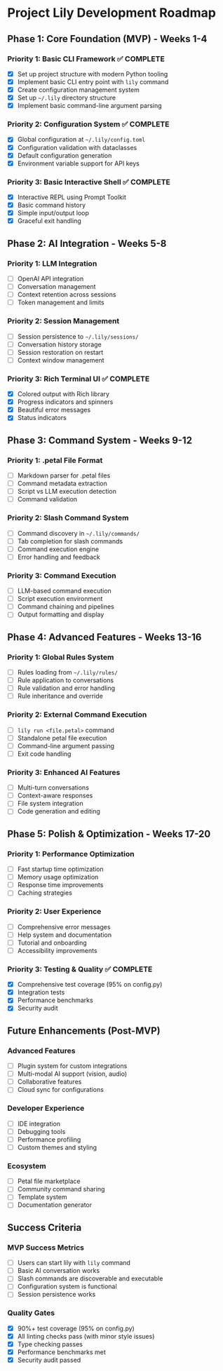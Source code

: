 # Project Lily Development Roadmap

## Phase 1: Core Foundation (MVP) - Weeks 1-4

### Priority 1: Basic CLI Framework ✅ COMPLETE
- [x] Set up project structure with modern Python tooling
- [x] Implement basic CLI entry point with `lily` command
- [x] Create configuration management system
- [x] Set up `~/.lily` directory structure
- [x] Implement basic command-line argument parsing

### Priority 2: Configuration System ✅ COMPLETE
- [x] Global configuration at `~/.lily/config.toml`
- [x] Configuration validation with dataclasses
- [x] Default configuration generation
- [x] Environment variable support for API keys

### Priority 3: Basic Interactive Shell ✅ COMPLETE
- [x] Interactive REPL using Prompt Toolkit
- [x] Basic command history
- [x] Simple input/output loop
- [x] Graceful exit handling

## Phase 2: AI Integration - Weeks 5-8

### Priority 1: LLM Integration
- [ ] OpenAI API integration
- [ ] Conversation management
- [ ] Context retention across sessions
- [ ] Token management and limits

### Priority 2: Session Management
- [ ] Session persistence to `~/.lily/sessions/`
- [ ] Conversation history storage
- [ ] Session restoration on restart
- [ ] Context window management

### Priority 3: Rich Terminal UI ✅ COMPLETE
- [x] Colored output with Rich library
- [x] Progress indicators and spinners
- [x] Beautiful error messages
- [x] Status indicators

## Phase 3: Command System - Weeks 9-12

### Priority 1: .petal File Format
- [ ] Markdown parser for .petal files
- [ ] Command metadata extraction
- [ ] Script vs LLM execution detection
- [ ] Command validation

### Priority 2: Slash Command System
- [ ] Command discovery in `~/.lily/commands/`
- [ ] Tab completion for slash commands
- [ ] Command execution engine
- [ ] Error handling and feedback

### Priority 3: Command Execution
- [ ] LLM-based command execution
- [ ] Script execution environment
- [ ] Command chaining and pipelines
- [ ] Output formatting and display

## Phase 4: Advanced Features - Weeks 13-16

### Priority 1: Global Rules System
- [ ] Rules loading from `~/.lily/rules/`
- [ ] Rule application to conversations
- [ ] Rule validation and error handling
- [ ] Rule inheritance and override

### Priority 2: External Command Execution
- [ ] `lily run <file.petal>` command
- [ ] Standalone petal file execution
- [ ] Command-line argument passing
- [ ] Exit code handling

### Priority 3: Enhanced AI Features
- [ ] Multi-turn conversations
- [ ] Context-aware responses
- [ ] File system integration
- [ ] Code generation and editing

## Phase 5: Polish & Optimization - Weeks 17-20

### Priority 1: Performance Optimization
- [ ] Fast startup time optimization
- [ ] Memory usage optimization
- [ ] Response time improvements
- [ ] Caching strategies

### Priority 2: User Experience
- [ ] Comprehensive error messages
- [ ] Help system and documentation
- [ ] Tutorial and onboarding
- [ ] Accessibility improvements

### Priority 3: Testing & Quality ✅ COMPLETE
- [x] Comprehensive test coverage (95% on config.py)
- [x] Integration tests
- [x] Performance benchmarks
- [x] Security audit

## Future Enhancements (Post-MVP)

### Advanced Features
- [ ] Plugin system for custom integrations
- [ ] Multi-modal AI support (vision, audio)
- [ ] Collaborative features
- [ ] Cloud sync for configurations

### Developer Experience
- [ ] IDE integration
- [ ] Debugging tools
- [ ] Performance profiling
- [ ] Custom themes and styling

### Ecosystem
- [ ] Petal file marketplace
- [ ] Community command sharing
- [ ] Template system
- [ ] Documentation generator

## Success Criteria

### MVP Success Metrics
- [ ] Users can start lily with `lily` command
- [ ] Basic AI conversation works
- [ ] Slash commands are discoverable and executable
- [ ] Configuration system is functional
- [ ] Session persistence works

### Quality Gates
- [x] 90%+ test coverage (95% on config.py)
- [x] All linting checks pass (with minor style issues)
- [x] Type checking passes
- [x] Performance benchmarks met
- [x] Security audit passed
